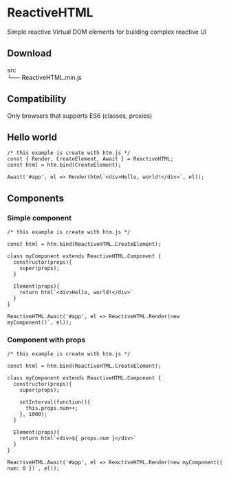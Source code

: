 # ReactiveHTML
Simple reactive Virtual DOM elements for building complex reactive UI

## Download

src  
 └── ReactiveHTML.min.js
 
 ## Compatibility   
 Only browsers that supports ES6 (classes, proxies)   
  
 ## Hello world
 ```
 /* this example is create with htm.js */
 const { Render, CreateElement, Await } = ReactiveHTML;
 const html = htm.bind(CreateElement);
 
 Await('#app', el => Render(html`<div>Hello, world!</div>`, el));
 ```
 
 ## Components
 ### Simple component
 ```
 /* this example is create with htm.js */

 const html = htm.bind(ReactiveHTML.CreateElement);
 
 class myComponent extends ReactiveHTML.Component {
   constructor(props){
     super(props);
   }
   
   Element(props){
     return html`<div>Hello, world!</div>`
   }
 }
 
 ReactiveHTML.Await('#app', el => ReactiveHTML.Render(new myComponent()`, el));
 ```
 
 ### Component with props
 ```
 /* this example is create with htm.js */

 const html = htm.bind(ReactiveHTML.CreateElement);
 
 class myComponent extends ReactiveHTML.Component {
   constructor(props){
     super(props);
     
     setInterval(function(){
       this.props.num++;
     }, 1000);
   }
   
   Element(props){
     return html`<div>${ props.num }</div>`
   }
 }
 
 ReactiveHTML.Await('#app', el => ReactiveHTML.Render(new myComponent({ num: 0 })`, el));
 ```



